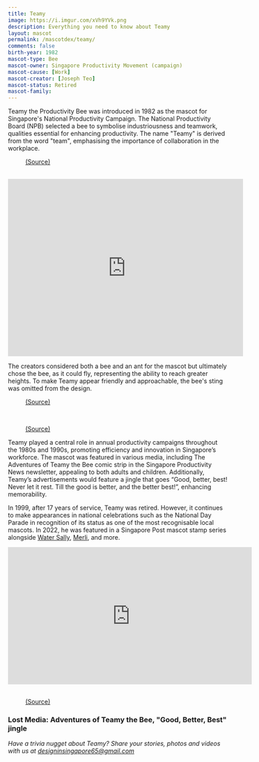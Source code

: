 ```yaml
---
title: Teamy
image: https://i.imgur.com/xVh9YVk.png
description: Everything you need to know about Teamy
layout: mascot
permalink: /mascotdex/teamy/
comments: false
birth-year: 1982
mascot-type: Bee
mascot-owner: Singapore Productivity Movement (campaign)
mascot-cause: [Work]
mascot-creator: [Joseph Teo]
mascot-status: Retired
mascot-family: 
---
```


Teamy the Productivity Bee was introduced in 1982 as the mascot for Singapore's National Productivity Campaign. The National Productivity Board (NPB) selected a bee to symbolise industriousness and teamwork, qualities essential for enhancing productivity. The name "Teamy" is derived from the word "team", emphasising the importance of collaboration in the workplace.

<figure>
<img src="https://i.imgur.com/M5PAs8F.jpg" alt="">
<figcaption><a href="https://graphic.sg/gallery/teamy-mascot-1982" target="_blank">(Source)</a></figcaption>
</figure>
<br>
<div class="video-responsive"><iframe width="540" height="407" src="https://www.youtube.com/embed/9L-JxsD0tqk" title="Teamy the Bee - Smoke Breaks" frameborder="0" allow="accelerometer; autoplay; clipboard-write; encrypted-media; gyroscope; picture-in-picture; web-share" referrerpolicy="strict-origin-when-cross-origin" allowfullscreen></iframe> </div>

The creators considered both a bee and an ant for the mascot but ultimately chose the bee, as it could fly, representing the ability to reach greater heights. To make Teamy appear friendly and approachable, the bee's sting was omitted from the design.

<figure>
<img src="https://i.imgur.com/MsMxDnl.jpg" alt="">
<figcaption><a href="https://www.nas.gov.sg/archivesonline/posters/record-details/319bea47-115c-11e3-83d5-0050568939ad" target="_blank">(Source)</a></figcaption>
</figure>
<br>
<figure>
<img src="https://i.imgur.com/REKmZVl.jpg" alt="">
<figcaption><a href="https://www.nas.gov.sg/archivesonline/posters/record-details/32b042c2-115c-11e3-83d5-0050568939ad" target="_blank">(Source)</a></figcaption>
</figure>

Teamy played a central role in annual productivity campaigns throughout the 1980s and 1990s, promoting efficiency and innovation in Singapore’s workforce. The mascot was featured in various media, including The Adventures of Teamy the Bee comic strip in the Singapore Productivity News newsletter, appealing to both adults and children. Additionally, Teamy’s advertisements would feature a jingle that goes “Good, better, best! Never let it rest. Till the good is better, and the better best!”, enhancing memorability. 

In 1999, after 17 years of service, Teamy was retired. However, it continues to make appearances in national celebrations such as the National Day Parade in recognition of its status as one of the most recognisable local mascots. In 2022, he was featured in a Singapore Post mascot stamp series alongside <a href="https://www.designinsingapore.com/mascotdex/water-sally/" target="_blank">Water Sally</a>, <a href="https://www.designinsingapore.com/mascotdex/merli/" target="_blank">Merli</a>, and more.

<div class="video-responsive"><iframe src="https://www.facebook.com/plugins/video.php?height=315&href=https%3A%2F%2Fwww.facebook.com%2FYahooSingapore%2Fvideos%2F10156173243113001%2F&show_text=false&width=560&t=0" width="560" height="315" style="border:none;overflow:hidden" scrolling="no" frameborder="0" allowfullscreen="true" allow="autoplay; clipboard-write; encrypted-media; picture-in-picture; web-share" allowFullScreen="true"></iframe></div>
<br>
<figure>
<img src="https://i.imgur.com/dRS4tDr.jpg" alt="">
<figcaption><a href="https://www.singpost.com/about-us/news-releases/singpost-issues-second-set-of-singapore-mascot-stamps-featuring-more-of-singapore%E2%80%99s-favourite-icons" target="_blank">(Source)</a></figcaption>
</figure>

<h3> Lost Media: Adventures of Teamy the Bee, "Good, Better, Best" jingle </h3>

<i>Have a trivia nugget about Teamy? Share your stories, photos and videos with us at designinsingapore65@gmail.com</i>
